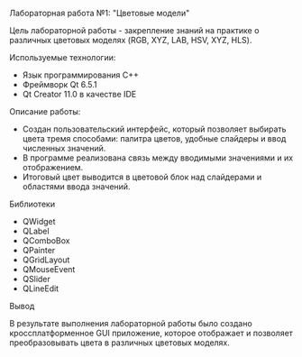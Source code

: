 Лабораторная работа №1: "Цветовые модели"

Цель лабораторной работы - закрепление знаний на практике о различных цветовых моделях (RGB, XYZ, LAB, HSV, XYZ, HLS).

Используемые технологии:
- Язык программирования C++
- Фреймворк Qt 6.5.1
- Qt Creator 11.0 в качестве IDE
  
Описание работы:
- Создан пользовательский интерфейс, который позволяет выбирать цвета тремя способами: палитра цветов, удобные слайдеры и ввод численных значений.
- В программе реализована связь между вводимыми значениями и их отображением.
- Итоговый цвет выводится в цветовой блок над слайдерами и областями ввода значений.
  
Библиотеки
- QWidget
- QLabel
- QComboBox
- QPainter
- QGridLayout
- QMouseEvent
- QSlider
- QLineEdit

Вывод

В результате выполнения лабораторной работы было создано кроссплатформенное GUI приложение, которое отображает и позволяет преобразовывать цвета в различных цветовых моделях.
